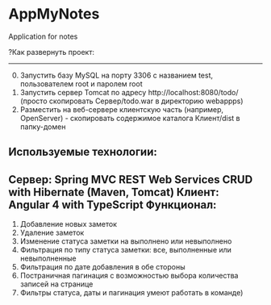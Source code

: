 # AppMyNotes
Application for notes

?Как развернуть проект:

------------------------

0. Запустить базу MySQL на порту 3306 с названием test, пользователем root и паролем root
1. Запустить сервер Tomcat по адресу http://localhost:8080/todo/ (просто скопировать Сервер/todo.war в директорию webappps)
2. Разместить на веб-сервере клиентскую часть (например, OpenServer) - скопировать содержимое каталога Клиент/dist в папку-домен

Используемые технологии:
------------------------
Сервер: Spring MVC REST Web Services CRUD with Hibernate (Maven, Tomcat)
Клиент: Angular 4 with TypeScript
Функционал:
-----------
1. Добавление новых заметок
2. Удаление заметок
3. Изменение статуса заметки на выполнено или невыполнено
4. Фильтрация по типу статуса заметки: все, выполненные или невыполненные
5. Фильтрация по дате добавления в обе стороны
6. Постраничная пагинация с возможностью выбора количества записей на странице
7. Фильтры статуса, даты и пагинация умеют работать в команде)
